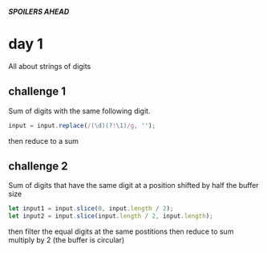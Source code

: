 ***SPOILERS AHEAD***

# day 1

All about strings of digits

## challenge 1

Sum of digits with the same following digit.

```javascript
input = input.replace(/(\d)(?!\1)/g, '');
```

then reduce to a sum

## challenge 2

Sum of digits that have the same digit at a position shifted by half the buffer size

```javascript
let input1 = input.slice(0, input.length / 2);
let input2 = input.slice(input.length / 2, input.length);
```

then filter the equal digits at the same postitions
then reduce to sum
multiply by 2 (the buffer is circular)
